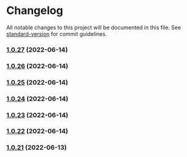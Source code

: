 # Changelog

All notable changes to this project will be documented in this file. See [standard-version](https://github.com/conventional-changelog/standard-version) for commit guidelines.

### [1.0.27](https://github.com/developerKumar/next-common-props/compare/v1.0.26...v1.0.27) (2022-06-14)

### [1.0.26](https://github.com/developerKumar/next-common-props/compare/v1.0.25...v1.0.26) (2022-06-14)

### [1.0.25](https://github.com/developerKumar/next-common-props/compare/v1.0.24...v1.0.25) (2022-06-14)

### [1.0.24](https://github.com/developerKumar/next-common-props/compare/v1.0.23...v1.0.24) (2022-06-14)

### [1.0.23](https://github.com/developerKumar/next-common-props/compare/v1.0.22...v1.0.23) (2022-06-14)

### [1.0.22](https://github.com/developerKumar/next-common-props/compare/v1.0.21...v1.0.22) (2022-06-14)

### [1.0.21](https://github.com/developerKumar/next-common-props/compare/v1.0.20...v1.0.21) (2022-06-13)
